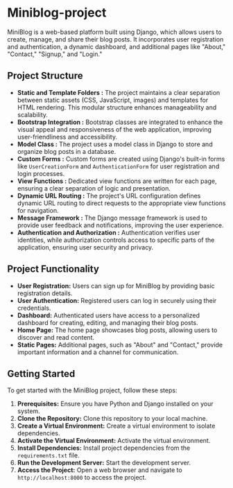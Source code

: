 # Miniblog-project
MiniBlog is a web-based platform built using Django, which allows users to create, manage, and share their blog posts. It incorporates user registration and authentication, a dynamic dashboard, and additional pages like "About," "Contact," "Signup," and "Login."

## Project Structure
+ **Static and Template Folders :** The project maintains a clear separation between static assets (CSS, JavaScript, images) and templates for HTML rendering. This modular structure enhances manageability and scalability.
+ **Bootstrap Integration :** Bootstrap classes are integrated to enhance the visual appeal and responsiveness of the web application, improving user-friendliness and accessibility.
+ **Model Class :** The project uses a model class in Django to store and organize blog posts in a database.
+ **Custom Forms :** Custom forms are created using Django's built-in forms like `UserCreationForm` and `AuthenticationForm` for user registration and login processes.
+ **View Functions :** Dedicated view functions are written for each page, ensuring a clear separation of logic and presentation.
+ **Dynamic URL Routing :** The project's URL configuration defines dynamic URL routing to direct requests to the appropriate view functions for navigation.
+ **Message Framework :** The Django message framework is used to provide user feedback and notifications, improving the user experience.
+ **Authentication and Authorization :** Authentication verifies user identities, while authorization controls access to specific parts of the application, ensuring user security and privacy.

## Project Functionality
+ **User Registration:** Users can sign up for MiniBlog by providing basic registration details.
+ **User Authentication:** Registered users can log in securely using their credentials.
+ **Dashboard:** Authenticated users have access to a personalized dashboard for creating, editing, and managing their blog posts.
+ **Home Page:** The home page showcases blog posts, allowing users to discover and read content.
+ **Static Pages:** Additional pages, such as "About" and "Contact," provide important information and a channel for communication.

## Getting Started
To get started with the MiniBlog project, follow these steps:
1. **Prerequisites:** Ensure you have Python and Django installed on your system.
2. **Clone the Repository:** Clone this repository to your local machine.
3. **Create a Virtual Environment:** Create a virtual environment to isolate dependencies.
4. **Activate the Virtual Environment:** Activate the virtual environment.
5. **Install Dependencies:** Install project dependencies from the `requirements.txt` file.
6. **Run the Development Server:** Start the development server.
7. **Access the Project:** Open a web browser and navigate to `http://localhost:8000` to access the project.
